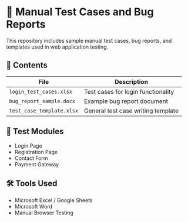 # 📝 Manual Test Cases and Bug Reports

This repository includes sample manual test cases, bug reports, and templates used in web application testing.

## 📂 Contents

| File | Description |
|------|-------------|
| `login_test_cases.xlsx` | Test cases for login functionality |
| `bug_report_sample.docx` | Example bug report document |
| `test_case_template.xlsx` | General test case writing template |

## 🧪 Test Modules

- Login Page
- Registration Page
- Contact Form
- Payment Gateway

## 🛠 Tools Used

- Microsoft Excel / Google Sheets
- Microsoft Word
- Manual Browser Testing
